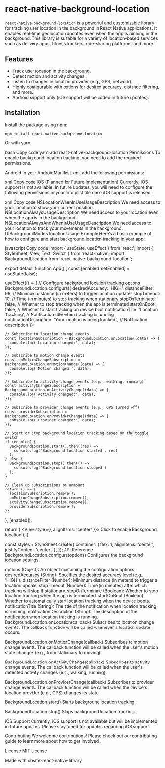 # react-native-background-location

`react-native-background-location` is a powerful and customizable library for tracking user location in the background in React Native applications. It enables real-time geolocation updates even when the app is running in the background. This library is suitable for a variety of location-based services such as delivery apps, fitness trackers, ride-sharing platforms, and more.

## Features

- Track user location in the background.
- Detect motion and activity changes.
- Listen to changes in location provider (e.g., GPS, network).
- Highly configurable with options for desired accuracy, distance filtering, and more.
- Android support only (iOS support will be added in future updates).

## Installation

Install the package using npm:

```bash
npm install react-native-background-location
```

Or with yarn:

bash
Copy code
yarn add react-native-background-location
Permissions
To enable background location tracking, you need to add the required permissions.

Android
In your AndroidManifest.xml, add the following permissions:

xml
Copy code
<uses-permission android:name="android.permission.ACCESS_FINE_LOCATION"/>
<uses-permission android:name="android.permission.ACCESS_COARSE_LOCATION"/>
<uses-permission android:name="android.permission.ACCESS_BACKGROUND_LOCATION"/>
iOS (Planned for Future Implementation)
Currently, iOS support is not available. In future updates, you will need to configure the following permissions in your Info.plist file once iOS support is released:

xml
Copy code
<key>NSLocationWhenInUseUsageDescription</key>
<string>We need access to your location to show your current position.</string>
<key>NSLocationAlwaysUsageDescription</key>
<string>We need access to your location even when the app is in the background.</string>
<key>NSLocationAlwaysAndWhenInUseUsageDescription</key>
<string>We need access to your location to track your movements in the background.</string>
<key>UIBackgroundModes</key>
<array>
<string>location</string>
</array>
Usage Example
Here’s a basic example of how to configure and start background location tracking in your app:

javascript
Copy code
import { useState, useEffect } from 'react';
import { StyleSheet, View, Text, Switch } from 'react-native';
import BackgroundLocation from 'react-native-background-location';

export default function App() {
const [enabled, setEnabled] = useState(false);

useEffect(() => {
// Configure background location tracking options
BackgroundLocation.configure({
desiredAccuracy: 'HIGH',
distanceFilter: 99, // Minimum distance (in meters) to trigger location updates
stopTimeout: 10, // Time (in minutes) to stop tracking when stationary
stopOnTerminate: false, // Whether to stop tracking when the app is terminated
startOnBoot: false, // Whether to start tracking on device boot
notificationTitle: 'Location Tracking', // Notification title when tracking is running
notificationDescription: 'Your location is being tracked.', // Notification description
});

    // Subscribe to location change events
    const locationSubscription = BackgroundLocation.onLocation((data) => {
      console.log('Location changed:', data);
    });

    // Subscribe to motion change events
    const onMotionChangeSubscription = BackgroundLocation.onMotionChange((data) => {
      console.log('Motion changed:', data);
    });

    // Subscribe to activity change events (e.g., walking, running)
    const activityChangeSubscription = BackgroundLocation.onActivityChange((data) => {
      console.log('Activity changed:', data);
    });

    // Subscribe to provider change events (e.g., GPS turned off)
    const providerSubscription = BackgroundLocation.onProviderChange((data) => {
      console.log('Provider changed:', data);
    });

    // Start or stop background location tracking based on the toggle switch
    if (enabled) {
      BackgroundLocation.start().then((res) =>
        console.log('Background location started', res)
      );
    } else {
      BackgroundLocation.stop().then(() =>
        console.log('Background location stopped')
      );
    }

    // Clean up subscriptions on unmount
    return () => {
      locationSubscription.remove();
      onMotionChangeSubscription.remove();
      activityChangeSubscription.remove();
      providerSubscription.remove();
    };

}, [enabled]);

return (
<View style={styles.container}>
<View style={{ alignItems: 'center' }}>
<Text>Click to enable Background location</Text>
<Switch value={enabled} onValueChange={setEnabled} />
</View>
</View>
);
}

const styles = StyleSheet.create({
container: {
flex: 1,
alignItems: 'center',
justifyContent: 'center',
},
});
API Reference
BackgroundLocation.configure(options)
Configures the background location settings.

options (Object): An object containing the configuration options:
desiredAccuracy (String): Specifies the desired accuracy level (e.g., 'HIGH').
distanceFilter (Number): Minimum distance (in meters) to trigger a location update.
stopTimeout (Number): Time (in minutes) after which tracking will stop if stationary.
stopOnTerminate (Boolean): Whether to stop location tracking when the app is terminated.
startOnBoot (Boolean): Whether to automatically start location tracking when the device boots.
notificationTitle (String): The title of the notification when location tracking is running.
notificationDescription (String): The description of the notification when location tracking is running.
BackgroundLocation.onLocation(callback)
Subscribes to location change events. The callback function will be called whenever a location update occurs.

BackgroundLocation.onMotionChange(callback)
Subscribes to motion change events. The callback function will be called when the user's motion state changes (e.g., from stationary to moving).

BackgroundLocation.onActivityChange(callback)
Subscribes to activity change events. The callback function will be called when the user's detected activity changes (e.g., walking, running).

BackgroundLocation.onProviderChange(callback)
Subscribes to provider change events. The callback function will be called when the device's location provider (e.g., GPS) changes its state.

BackgroundLocation.start()
Starts background location tracking.

BackgroundLocation.stop()
Stops background location tracking.

iOS Support
Currently, iOS support is not available but will be implemented in future updates. Please stay tuned for updates regarding iOS support.

Contributing
We welcome contributions! Please check out our contributing guide to learn more about how to get involved.

License
MIT License

Made with create-react-native-library
